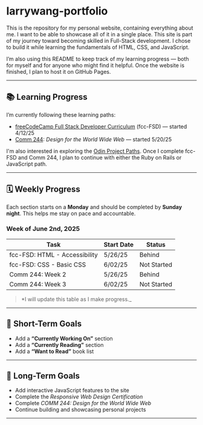 # larrywang-portfolio

This is the repository for my personal website, containing everything about me. I want to be able to showcase all of it in a single place. This site is part of my journey toward becoming skilled in Full-Stack development. I chose to build it while learning the fundamentals of HTML, CSS, and JavaScript.

I’m also using this README to keep track of my learning progress — both for myself and for anyone who might find it helpful. Once the website is finished, I plan to host it on GitHub Pages.

---

## 📚 Learning Progress

I’m currently following these learning paths:

- [freeCodeCamp Full Stack Developer Curriculum](https://www.freecodecamp.org/learn/full-stack-developer/) (fcc-FSD) — started 4/12/25
- [Comm 244](http://web.simmons.edu/~grovesd/comm244/): *Design for the World Wide Web* — started 5/20/25

I'm also interested in exploring the [Odin Project Paths](https://www.theodinproject.com/paths). Once I complete fcc-FSD and Comm 244, I plan to continue with either the Ruby on Rails or JavaScript path.

---

## 🗓️ Weekly Progress

Each section starts on a **Monday** and should be completed by **Sunday night**. This helps me stay on pace and accountable.

### Week of June 2nd, 2025

| Task                          | Start Date | Status      |
| ----------------------------- | ---------- | ----------- |
| fcc-FSD: HTML - Accessibility | 5/26/25    | Behind      |
| fcc-FSD: CSS - Basic CSS      | 6/02/25    | Not Started |
| Comm 244: Week 2              | 5/26/25    | Behind      |
| Comm 244: Week 3              | 6/02/25    | Not Started |

> *I will update this table as I make progress._

---

## 🎯 Short-Term Goals

- Add a **“Currently Working On”** section
- Add a **“Currently Reading”** section
- Add a **“Want to Read”** book list

---

## 🚀 Long-Term Goals

- Add interactive JavaScript features to the site
- Complete the *Responsive Web Design Certification*
- Complete *COMM 244: Design for the World Wide Web*
- Continue building and showcasing personal projects

---
